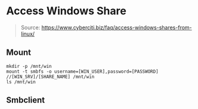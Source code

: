

# Access Windows Share

> Source: https://www.cyberciti.biz/faq/access-windows-shares-from-linux/

## Mount

```
mkdir -p /mnt/win
mount -t smbfs -o username=[WIN_USER],password=[PASSWORD] //[WIN_SRV]/[SHARE_NAME] /mnt/win
ls /mnt/win
```

## Smbclient
